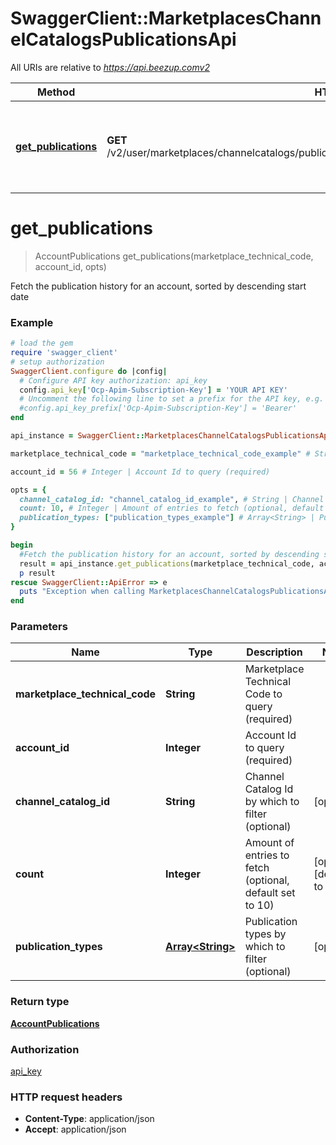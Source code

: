 # SwaggerClient::MarketplacesChannelCatalogsPublicationsApi

All URIs are relative to *https://api.beezup.comv2*

Method | HTTP request | Description
------------- | ------------- | -------------
[**get_publications**](MarketplacesChannelCatalogsPublicationsApi.md#get_publications) | **GET** /v2/user/marketplaces/channelcatalogs/publications/{marketplaceTechnicalCode}/{accountId}/history | Fetch the publication history for an account, sorted by descending start date


# **get_publications**
> AccountPublications get_publications(marketplace_technical_code, account_id, opts)

Fetch the publication history for an account, sorted by descending start date

### Example
```ruby
# load the gem
require 'swagger_client'
# setup authorization
SwaggerClient.configure do |config|
  # Configure API key authorization: api_key
  config.api_key['Ocp-Apim-Subscription-Key'] = 'YOUR API KEY'
  # Uncomment the following line to set a prefix for the API key, e.g. 'Bearer' (defaults to nil)
  #config.api_key_prefix['Ocp-Apim-Subscription-Key'] = 'Bearer'
end

api_instance = SwaggerClient::MarketplacesChannelCatalogsPublicationsApi.new

marketplace_technical_code = "marketplace_technical_code_example" # String | Marketplace Technical Code to query (required)

account_id = 56 # Integer | Account Id to query (required)

opts = { 
  channel_catalog_id: "channel_catalog_id_example", # String | Channel Catalog Id by which to filter (optional)
  count: 10, # Integer | Amount of entries to fetch (optional, default set to 10)
  publication_types: ["publication_types_example"] # Array<String> | Publication types by which to filter (optional)
}

begin
  #Fetch the publication history for an account, sorted by descending start date
  result = api_instance.get_publications(marketplace_technical_code, account_id, opts)
  p result
rescue SwaggerClient::ApiError => e
  puts "Exception when calling MarketplacesChannelCatalogsPublicationsApi->get_publications: #{e}"
end
```

### Parameters

Name | Type | Description  | Notes
------------- | ------------- | ------------- | -------------
 **marketplace_technical_code** | **String**| Marketplace Technical Code to query (required) | 
 **account_id** | **Integer**| Account Id to query (required) | 
 **channel_catalog_id** | **String**| Channel Catalog Id by which to filter (optional) | [optional] 
 **count** | **Integer**| Amount of entries to fetch (optional, default set to 10) | [optional] [default to 10]
 **publication_types** | [**Array&lt;String&gt;**](String.md)| Publication types by which to filter (optional) | [optional] 

### Return type

[**AccountPublications**](AccountPublications.md)

### Authorization

[api_key](../README.md#api_key)

### HTTP request headers

 - **Content-Type**: application/json
 - **Accept**: application/json




